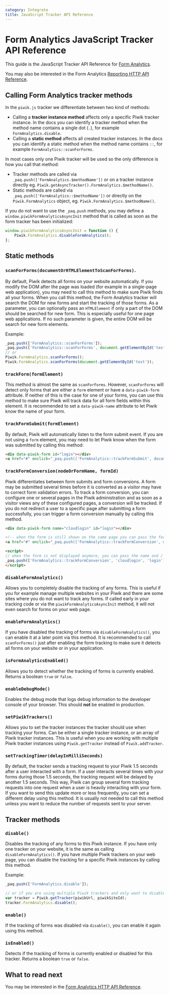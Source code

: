 ```yaml
---
category: Integrate
title: JavaScript Tracker API Reference
---
```

# Form Analytics JavaScript Tracker API Reference

This guide is the JavaScript Tracker API Reference for [Form Analytics](http://www.form-analytics.net/).

You may also be interested in the Form Analytics [Reporting HTTP API Reference](https://developer.piwik.org/api-reference/reporting-api#FormAnalytics). 

## Calling Form Analytics tracker methods

In the `piwik.js` tracker we differentiate between two kind of methods:

* Calling a **tracker instance method** affects only a specific Piwik tracker instance. In the docs you can 
  identify a tracker method when the method name contains a single dot (`.`), for example 
  `FormAnalytics.disable`.
* Calling a **static method** affects all created tracker instances. In the docs you can identify a static method when 
  the method name contains `::`, for example `FormAnalytics::scanForForms`.

In most cases only one Piwik tracker will be used so the only difference is how you call that method:

* Tracker methods are called via `_paq.push(['FormAnalytics.$methodName'])` or on a tracker instance directly eg. 
  `Piwik.getAsyncTracker().FormAnalytics.$methodName()`.
* Static methods are called via `_paq.push(['FormAnalytics::$methodName'])` or directly on the `Piwik.FormAnalytics` object,
  eg. `Piwik.FormAnalytics.$methodName()`.

If you do not want to use the `_paq.push` methods, you may define a `window.piwikFormAnalyticsAsyncInit` method 
that is called as soon as the form tracker has been initialized:

```js
window.piwikFormAnalyticsAsyncInit = function () {
    Piwik.FormAnalytics.disableFormAnalytics();
};
```

## Static methods

### `scanForForms(documentOrHTMLElementToScanForForms)`.
By default, Piwik detects all forms on your website automatically. If you modify the DOM after the page was loaded (for 
example in a single-page web application), you may need to call this method to make sure Piwik finds all your forms. 
When you call this method, the Form Analytics tracker will search the DOM for new forms and start the tracking 
of those forms. As a parameter, you can optionally pass an `HTMLElement` if only a part of the DOM should be searched for 
new form. This is especially useful for one page web applications. If no such parameter is given, the entire DOM will 
be search for new form elements. 

Example:
```js
_paq.push(['FormAnalytics::scanForForms']);
_paq.push(['FormAnalytics::scanForForms', document.getElementById('test')]);
// or 
Piwik.FormAnalytics.scanForForms();
Piwik.FormAnalytics.scanForForms(document.getElementById('test'));
```

### `trackForm(formElement)`

This method is almost the same as `scanForForms`. However, `scanForForms` will detect only forms that are either a
`form` element or have a `data-piwik-form` attribute. If neither of this is the case for one of your forms, you can use 
this method to make sure Piwik will track data for all form fields within this element. It is recommended to set a 
`data-piwik-name` attribute to let Piwik know the name of your form.

### `trackFormSubmit(formElement)`

By default, Piwik will automatically listen to the form submit event. If you are not using a `form` element, you may 
 need to let Piwik know when the form was submitted by calling this method:
 
```html
<div data-piwik-form id="login"></div>
<a href="#" onclick="_paq.push(['FormAnalytics::trackFormSubmit', document.getElementById('login')])">Submit</a>
```

### `trackFormConversion(nodeOrFormName, formId)`

Piwik differentiates between form submits and form conversions. A form may be submitted several times before it is converted
as a visitor may have to correct form validation errors. To track a form conversion, you can configure one or several pages in the Piwik administration and as soon as a visitor views any of these
 configured pages, a conversion will be tracked. If you do not redirect a user to a specific page after submitting a 
 form successfully, you can trigger a form conversion manually by calling this method.
 
```html
<div data-piwik-form name="cloudlogin" id="login"></div>

<!-- when the form is still shown on the same page you can pass the form element -->
<a href="#" onclick="_paq.push(['FormAnalytics::trackFormConversion', document.getElementById('login')])">Submit</a>

<script>
// when the form is not displayed anymore, you can pass the name and / or the id of the form to track a conversion 
_paq.push(['FormAnalytics::trackFormConversion', 'cloudlogin', 'login'])
</script>
```

### `disableFormAnalytics()`

Allows you to completely disable the tracking of any forms. This is useful if you for example manage multiple websites
in your Piwik and there are some sites where you do not want to track any forms. If called early in your tracking code
 or via the `piwikFormAnalyticsAsyncInit` method, it will not even search for forms on your web page.

### `enableFormAnalytics()`

If you have disabled the tracking of forms via `disableFormAnalytics()`, you can enable it at a later point via this method.
It is recommended to call `scanForForms()` just after enabling the form tracking to make sure it detects all forms on 
your website or in your application.

### `isFormAnalyticsEnabled()`

Allows you to detect whether the tracking of forms is currently enabled. Returns a boolean `true` or `false`.

### `enableDebugMode()`

Enables the debug mode that logs debug information to the developer console of your browser. This should **not** be 
enabled in production.

### `setPiwikTrackers()`

Allows you to set the tracker instances the tracker should use when tracking your forms. Can be either
 a single tracker instance, or an array of Piwik tracker instances. This is useful when you are working with multiple Piwik
 tracker instances using `Piwik.getTracker` instead of `Piwik.addTracker`. 
 
### `setTrackingTimer(delayInMilliSeconds)`

By default, the tracker sends a tracking request to your Piwik 1.5 seconds after a user interacted with a form. If a
user interacts several times with your forms during those 1.5 seconds, the tracking request will be delayed by another 
1.5 seconds. This way, Piwik can group several form tracking requests into one request when a user is heavily interacting with your form.
If you want to send this update more or less frequently, you can set a different delay using this method. It is usually not 
needed to call this method unless you want to reduce the number of requests sent to your server.

## Tracker methods

### `disable()`

Disables the tracking of any forms to this Piwik instance. If you have only one tracker on your website, it is the same
 as calling `disableFormAnalytics()`. If you have multiple Piwik trackers on your web page, you can disable the tracking
 for a specific Piwik instances by calling this method.

Example:

```js
_paq.push(['FormAnalytics.disable']); 

// or if you are using multiple Piwik trackers and only want to disable it for a specific tracker:
var tracker = Piwik.getTracker(piwikUrl, piwikSiteId);
tracker.FormAnalytics.disable();
```

### `enable()`

If the tracking of forms was disabled via `disable()`, you can enable it again using this method.

### `isEnabled()`

Detects if the tracking of forms is currently enabled or disabled for this tracker. Returns a boolean `true` or `false`.


## What to read next

You may be interested in the [Form Analytics HTTP API Reference](https://developer.piwik.org/api-reference/reporting-api#FormAnalytics).
